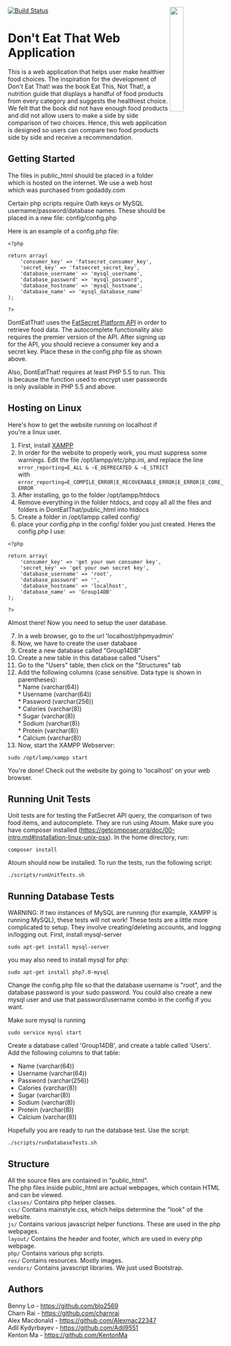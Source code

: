 [![Build Status](https://travis-ci.com/Alexmac22347/DontEatThat.svg?token=Dp1JTmix1PPSSRxKqqsj&branch=master)](https://travis-ci.com/Alexmac22347/DontEatThat) <img src="public_html/res/greylogo.png" width="25%" height="25%" align="right"/>

# Don't Eat That Web Application

This is a web application that helps user make healthier food choices. The inspiration for the development of Don't 
Eat That! was the book Eat This, Not That!, a nutrition guide that displays a handful of food products from every category 
and suggests the healthiest choice. We felt that the book did not have enough food products and did not allow users to make a 
side by side comparison of two choices. Hence, this web application is designed so users can compare two food products side by 
side and receive a recommendation.


## Getting Started

The files in public_html should be placed in a folder which is hosted
on the internet. We use a web host which was purchased from godaddy.com

Certain php scripts require Oath keys or MySQL username/password/database names.
These should be placed in a new file: config/config.php

Here is an example of a config.php file:
```
<?php

return array(
    'consumer_key' => 'fatsecret_consumer_key',
    'secret_key' => 'fatsecret_secret_key',
    'database_username' => 'mysql_username',
    'database_password' => 'mysql_password',
    'database_hostname' => 'mysql_hostname',
    'database_name' => 'mysql_database_name'
);

?>
```

DontEatThat! uses the [FatSecret Platform API](https://platform.fatsecret.com/api/) in order to retrieve
food data. The autocomplete functionality also requires the premier version of the API. After signing up for the
API, you should recieve a consumer key and a secret key. Place these in the config.php file as shown above.  

Also, DontEatThat! requires at least PHP 5.5 to run. This is because the function used to encrypt user passwords is only
available in PHP 5.5 and above.


## Hosting on Linux

Here's how to get the website running on localhost if you're a linux user.  
1. First, install [XAMPP](https://www.apachefriends.org/download.html)  
2. In order for the website to properly work, you must suppress some warnings. Edit the file /opt/lampp/etc/php.ini, and replace the line  
``` error_reporting=E_ALL & ~E_DEPRECATED & ~E_STRICT ```  
with  
``` error_reporting=E_COMPILE_ERROR|E_RECOVERABLE_ERROR|E_ERROR|E_CORE_ERROR ```  
3. After installing, go to the folder /opt/lampp/htdocs  
4. Remove everything in the folder htdocs, and copy all all the files and folders in DontEatThat/public_html into htdocs  
5. Create a folder in /opt/lampp called config/  
6. place your config.php in the config/ folder you just created. Heres the config.php I use:  
```
<?php

return array(
    'consumer_key' => 'get your own consumer key',
    'secret_key' => 'get your own secret key',
    'database_username' => 'root',
    'database_password' => '',
    'database_hostname' => 'localhost',
    'database_name' => 'Group14DB'
);

?>

```

   Almost there! Now you need to setup the user database. 

7. In a web browser, go to the url 'localhost/phpmyadmin'  
8. Now, we have to create the user database  
  1. Create a new database called "Group14DB"  
  2. Create a new table in this database called "Users"  
  3. Go to the "Users" table, then click on the "Structures" tab  
  4. Add the following columns (case sensitive. Data type is shown in parentheses):  
    * Name (varchar(64))  
    * Username (varchar(64))  
    * Password (varchar(256))  
    * Calories (varchar(8))  
    * Sugar (varchar(8))  
    * Sodium (varchar(8))  
    * Protein (varchar(8))  
    * Calcium (varchar(8))  
10. Now, start the XAMPP Webserver:  
```
sudo /opt/lamp/xampp start
```
You're done! Check out the website by going to 'localhost' on your web browser.   


## Running Unit Tests

Unit tests are for testing the FatSecret API query, the comparison of two food items, and autocomplete.
They are run using Atoum. Make sure you have composer installed (https://getcomposer.org/doc/00-intro.md#installation-linux-unix-osx).
In the home directory, run:
```
composer install
```
Atoum should now be installed. To run the tests, run the following script:  

```
./scripts/runUnitTests.sh
```

## Running Database Tests

WARNING: If two instances of MySQL are running (for example, XAMPP is running MySQL), these tests will not work!
These tests are a little more complicated to setup. They involve creating/deleting accounts, and logging in/logging out.
First, install mysql-server
```
sudo apt-get install mysql-server
```
you may also need to install mysql for php:
```
sudo apt-get install php7.0-mysql
```
Change the config.php file so that the database username is "root", and
the database password is your sudo password. You could also create
a new mysql user and use that password/username combo in the config if you want.

Make sure mysql is running
```
sudo service mysql start
```

Create a database called 'Group14DB', and create a table called 'Users'.
Add the following columns to that table:
* Name (varchar(64))  
* Username (varchar(64))  
* Password (varchar(256))  
* Calories (varchar(8))  
* Sugar (varchar(8))  
* Sodium (varchar(8))  
* Protein (varchar(8))  
* Calcium (varchar(8))  

Hopefully you are ready to run the database test. Use the script:

```
./scripts/runDatabaseTests.sh
```


## Structure
All the source files are contained in "public_html".  
The php files inside public_html are actual webpages, which contain HTML and can be viewed.  
```classes/```  Contains php helper classes.  
```css/```  Contains mainstyle.css, which helps determine the "look" of the website.  
```js/```  Contains various javascript helper functions. These are used in the php webpages.  
```layout/```  Contains the header and footer, which are used in every php webpage.  
```php/```  Contains various php scripts.  
```res/```  Contains resources. Mostly images.  
```vendors/```  Contains javascript libraries. We just used Bootstrap.  


## Authors
Benny Lo - https://github.com/blo2569  
Charn Rai - https://github.com/charnrai  
Alex Macdonald - https://github.com/Alexmac22347  
Adil Kydyrbayev - https://github.com/Adil9551  
Kenton Ma - https://github.com/KentonMa  
